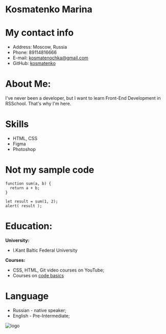 # Kosmatenko Marina

# My contact info
+ Address: Moscow, Russia
+ Phone: 89114816666
+ E-mail: kosmatenochka@gmail.com
+ GitHub: [kosmatenko](https://github.com/kosmatenko)  


# About Me:
I've never been a developer, but I want to learn Front-End Development in RSSchool. That's why I'm here.


# Skills
+ HTML, CSS
+ Figma
+ Photoshop  


# Not my sample code
```
function sum(a, b) {
  return a + b;
}

let result = sum(1, 2);
alert( result );
```


# Education:
**University:** 
+ I.Kant Baltic Federal University

**Courses:**
+ CSS, HTML, Git video courses on YouTube;
+ Courses on [code basics](https://ru.code-basics.com/)


# Language
+ Russian - native speaker;
+ English - Pre-Intermediate;


![logo](https://cdn.eventil.com/uploads/event/header_image/264758/card_original.jpg)


